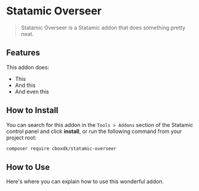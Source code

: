 # Statamic Overseer

> Statamic Overseer is a Statamic addon that does something pretty neat.

## Features

This addon does:

- This
- And this
- And even this

## How to Install

You can search for this addon in the `Tools > Addons` section of the Statamic control panel and click **install**, or run the following command from your project root:

``` bash
composer require cboxdk/statamic-overseer
```

## How to Use

Here's where you can explain how to use this wonderful addon.

